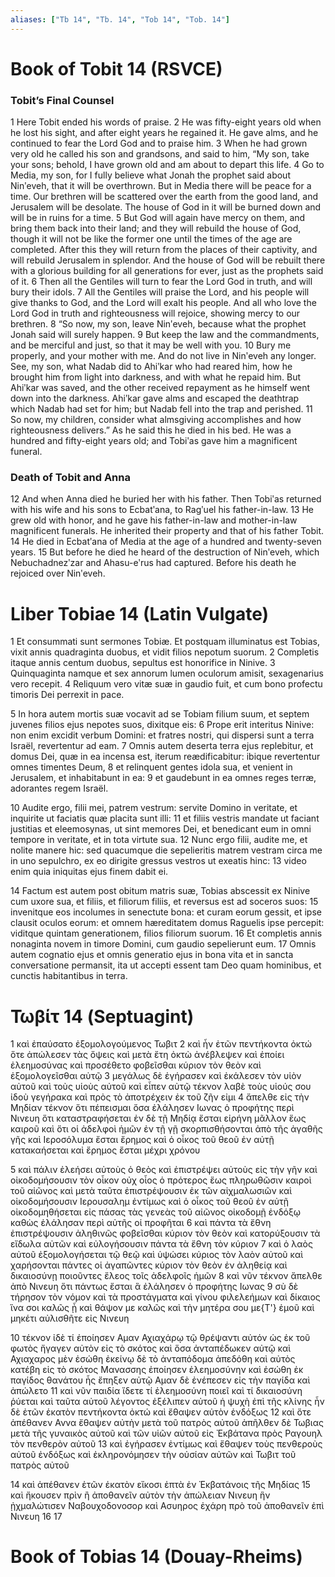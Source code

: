 ```yaml
---
aliases: ["Tb 14", "Tb. 14", "Tob 14", "Tob. 14"]
---
```



# Book of Tobit 14 (RSVCE)

### Tobit’s Final Counsel
1 Here Tobit ended his words of praise.
2 He was fifty-eight years old when he lost his sight, and after eight years he regained it. He gave alms, and he continued to fear the Lord God and to praise him.
3 When he had grown very old he called his son and grandsons, and said to him, “My son, take your sons; behold, I have grown old and am about to depart this life.
4 Go to Media, my son, for I fully believe what Jonah the prophet said about Ninʹeveh, that it will be overthrown. But in Media there will be peace for a time. Our brethren will be scattered over the earth from the good land, and Jerusalem will be desolate. The house of God in it will be burned down and will be in ruins for a time.
5 But God will again have mercy on them, and bring them back into their land; and they will rebuild the house of God, though it will not be like the former one until the times of the age are completed. After this they will return from the places of their captivity, and will rebuild Jerusalem in splendor. And the house of God will be rebuilt there with a glorious building for all generations for ever, just as the prophets said of it.
6 Then all the Gentiles will turn to fear the Lord God in truth, and will bury their idols.
7 All the Gentiles will praise the Lord, and his people will give thanks to God, and the Lord will exalt his people. And all who love the Lord God in truth and righteousness will rejoice, showing mercy to our brethren.
8 “So now, my son, leave Ninʹeveh, because what the prophet Jonah said will surely happen.
9 But keep the law and the commandments, and be merciful and just, so that it may be well with you.
10 Bury me properly, and your mother with me. And do not live in Ninʹeveh any longer. See, my son, what Nadab did to Ahiʹkar who had reared him, how he brought him from light into darkness, and with what he repaid him. But Ahiʹkar was saved, and the other received repayment as he himself went down into the darkness. Ahiʹkar gave alms and escaped the deathtrap which Nadab had set for him; but Nadab fell into the trap and perished.
11 So now, my children, consider what almsgiving accomplishes and how righteousness delivers.” As he said this he died in his bed. He was a hundred and fifty-eight years old; and Tobiʹas gave him a magnificent funeral.
### Death of Tobit and Anna
12 And when Anna died he buried her with his father. Then Tobiʹas returned with his wife and his sons to Ecbatʹana, to Ragʹuel his father-in-law.
13 He grew old with honor, and he gave his father-in-law and mother-in-law magnificent funerals. He inherited their property and that of his father Tobit.
14 He died in Ecbatʹana of Media at the age of a hundred and twenty-seven years.
15 But before he died he heard of the destruction of Ninʹeveh, which Nebuchadnezʹzar and Ahasu-eʹrus had captured. Before his death he rejoiced over Ninʹeveh.


# Liber Tobiae 14 (Latin Vulgate)

1 Et consummati sunt sermones Tobiæ. Et postquam illuminatus est Tobias, vixit annis quadraginta duobus, et vidit filios nepotum suorum.
2 Completis itaque annis centum duobus, sepultus est honorifice in Ninive.
3 Quinquaginta namque et sex annorum lumen oculorum amisit, sexagenarius vero recepit.
4 Reliquum vero vitæ suæ in gaudio fuit, et cum bono profectu timoris Dei perrexit in pace.

5 In hora autem mortis suæ vocavit ad se Tobiam filium suum, et septem juvenes filios ejus nepotes suos, dixitque eis:
6 Prope erit interitus Ninive: non enim excidit verbum Domini: et fratres nostri, qui dispersi sunt a terra Israël, revertentur ad eam.
7 Omnis autem deserta terra ejus replebitur, et domus Dei, quæ in ea incensa est, iterum reædificabitur: ibique revertentur omnes timentes Deum,
8 et relinquent gentes idola sua, et venient in Jerusalem, et inhabitabunt in ea:
9 et gaudebunt in ea omnes reges terræ, adorantes regem Israël.

10 Audite ergo, filii mei, patrem vestrum: servite Domino in veritate, et inquirite ut faciatis quæ placita sunt illi:
11 et filiis vestris mandate ut faciant justitias et eleemosynas, ut sint memores Dei, et benedicant eum in omni tempore in veritate, et in tota virtute sua.
12 Nunc ergo filii, audite me, et nolite manere hic: sed quacumque die sepelieritis matrem vestram circa me in uno sepulchro, ex eo dirigite gressus vestros ut exeatis hinc:
13 video enim quia iniquitas ejus finem dabit ei.

14 Factum est autem post obitum matris suæ, Tobias abscessit ex Ninive cum uxore sua, et filiis, et filiorum filiis, et reversus est ad soceros suos:
15 invenitque eos incolumes in senectute bona: et curam eorum gessit, et ipse clausit oculos eorum: et omnem hæreditatem domus Raguelis ipse percepit: viditque quintam generationem, filios filiorum suorum.
16 Et completis annis nonaginta novem in timore Domini, cum gaudio sepelierunt eum.
17 Omnis autem cognatio ejus et omnis generatio ejus in bona vita et in sancta conversatione permansit, ita ut accepti essent tam Deo quam hominibus, et cunctis habitantibus in terra.


# Τωβίτ 14 (Septuagint)

1 καὶ ἐπαύσατο ἐξομολογούμενος Τωβιτ
2 καὶ ἦν ἐτῶν πεντήκοντα ὀκτώ ὅτε ἀπώλεσεν τὰς ὄψεις καὶ μετὰ ἔτη ὀκτὼ ἀνέβλεψεν καὶ ἐποίει ἐλεημοσύνας καὶ προσέθετο φοβεῖσθαι κύριον τὸν θεὸν καὶ ἐξομολογεῖσθαι αὐτῷ
3 μεγάλως δὲ ἐγήρασεν καὶ ἐκάλεσεν τὸν υἱὸν αὐτοῦ καὶ τοὺς υἱοὺς αὐτοῦ καὶ εἶπεν αὐτῷ τέκνον λαβὲ τοὺς υἱούς σου ἰδοὺ γεγήρακα καὶ πρὸς τὸ ἀποτρέχειν ἐκ τοῦ ζῆν εἰμι
4 ἄπελθε εἰς τὴν Μηδίαν τέκνον ὅτι πέπεισμαι ὅσα ἐλάλησεν Ιωνας ὁ προφήτης περὶ Νινευη ὅτι καταστραφήσεται ἐν δὲ τῇ Μηδίᾳ ἔσται εἰρήνη μᾶλλον ἕως καιροῦ καὶ ὅτι οἱ ἀδελφοὶ ἡμῶν ἐν τῇ γῇ σκορπισθήσονται ἀπὸ τῆς ἀγαθῆς γῆς καὶ Ιεροσόλυμα ἔσται ἔρημος καὶ ὁ οἶκος τοῦ θεοῦ ἐν αὐτῇ κατακαήσεται καὶ ἔρημος ἔσται μέχρι χρόνου

5 καὶ πάλιν ἐλεήσει αὐτοὺς ὁ θεὸς καὶ ἐπιστρέψει αὐτοὺς εἰς τὴν γῆν καὶ οἰκοδομήσουσιν τὸν οἶκον οὐχ οἷος ὁ πρότερος ἕως πληρωθῶσιν καιροὶ τοῦ αἰῶνος καὶ μετὰ ταῦτα ἐπιστρέψουσιν ἐκ τῶν αἰχμαλωσιῶν καὶ οἰκοδομήσουσιν Ιερουσαλημ ἐντίμως καὶ ὁ οἶκος τοῦ θεοῦ ἐν αὐτῇ οἰκοδομηθήσεται εἰς πάσας τὰς γενεὰς τοῦ αἰῶνος οἰκοδομῇ ἐνδόξῳ καθὼς ἐλάλησαν περὶ αὐτῆς οἱ προφῆται
6 καὶ πάντα τὰ ἔθνη ἐπιστρέψουσιν ἀληθινῶς φοβεῖσθαι κύριον τὸν θεὸν καὶ κατορύξουσιν τὰ εἴδωλα αὐτῶν καὶ εὐλογήσουσιν πάντα τὰ ἔθνη τὸν κύριον
7 καὶ ὁ λαὸς αὐτοῦ ἐξομολογήσεται τῷ θεῷ καὶ ὑψώσει κύριος τὸν λαὸν αὐτοῦ καὶ χαρήσονται πάντες οἱ ἀγαπῶντες κύριον τὸν θεὸν ἐν ἀληθείᾳ καὶ δικαιοσύνῃ ποιοῦντες ἔλεος τοῖς ἀδελφοῖς ἡμῶν
8 καὶ νῦν τέκνον ἄπελθε ἀπὸ Νινευη ὅτι πάντως ἔσται ἃ ἐλάλησεν ὁ προφήτης Ιωνας
9 σὺ δὲ τήρησον τὸν νόμον καὶ τὰ προστάγματα καὶ γίνου φιλελεήμων καὶ δίκαιος ἵνα σοι καλῶς ᾖ καὶ θάψον με καλῶς καὶ τὴν μητέρα σου με{T'} ἐμοῦ καὶ μηκέτι αὐλισθῆτε εἰς Νινευη

10 τέκνον ἰδὲ τί ἐποίησεν Αμαν Αχιαχάρῳ τῷ θρέψαντι αὐτόν ὡς ἐκ τοῦ φωτὸς ἤγαγεν αὐτὸν εἰς τὸ σκότος καὶ ὅσα ἀνταπέδωκεν αὐτῷ καὶ Αχιαχαρος μὲν ἐσώθη ἐκείνῳ δὲ τὸ ἀνταπόδομα ἀπεδόθη καὶ αὐτὸς κατέβη εἰς τὸ σκότος Μανασσης ἐποίησεν ἐλεημοσύνην καὶ ἐσώθη ἐκ παγίδος θανάτου ἧς ἔπηξεν αὐτῷ Αμαν δὲ ἐνέπεσεν εἰς τὴν παγίδα καὶ ἀπώλετο
11 καὶ νῦν παιδία ἴδετε τί ἐλεημοσύνη ποιεῖ καὶ τί δικαιοσύνη ῥύεται καὶ ταῦτα αὐτοῦ λέγοντος ἐξέλιπεν αὐτοῦ ἡ ψυχὴ ἐπὶ τῆς κλίνης ἦν δὲ ἐτῶν ἑκατὸν πεντήκοντα ὀκτώ καὶ ἔθαψεν αὐτὸν ἐνδόξως
12 καὶ ὅτε ἀπέθανεν Αννα ἔθαψεν αὐτὴν μετὰ τοῦ πατρὸς αὐτοῦ ἀπῆλθεν δὲ Τωβιας μετὰ τῆς γυναικὸς αὐτοῦ καὶ τῶν υἱῶν αὐτοῦ εἰς Ἐκβάτανα πρὸς Ραγουηλ τὸν πενθερὸν αὐτοῦ
13 καὶ ἐγήρασεν ἐντίμως καὶ ἔθαψεν τοὺς πενθεροὺς αὐτοῦ ἐνδόξως καὶ ἐκληρονόμησεν τὴν οὐσίαν αὐτῶν καὶ Τωβιτ τοῦ πατρὸς αὐτοῦ

14 καὶ ἀπέθανεν ἐτῶν ἑκατὸν εἴκοσι ἑπτὰ ἐν Ἐκβατάνοις τῆς Μηδίας
15 καὶ ἤκουσεν πρὶν ἢ ἀποθανεῖν αὐτὸν τὴν ἀπώλειαν Νινευη ἣν ᾐχμαλώτισεν Ναβουχοδονοσορ καὶ Ασυηρος ἐχάρη πρὸ τοῦ ἀποθανεῖν ἐπὶ Νινευη
16 
17


# Book of Tobias 14 (Douay-Rheims)


